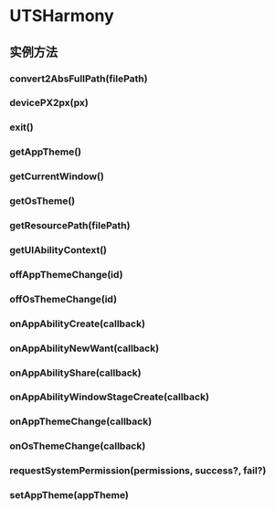 # UTSHarmony


## 实例方法


### convert2AbsFullPath(filePath)

<!-- UTSJSON.UTSHarmony.convert2AbsFullPath.description -->

<!-- UTSJSON.UTSHarmony.convert2AbsFullPath.param -->

<!-- UTSJSON.UTSHarmony.convert2AbsFullPath.returnValue -->

<!-- UTSJSON.UTSHarmony.convert2AbsFullPath.test -->

<!-- UTSJSON.UTSHarmony.convert2AbsFullPath.compatibility -->

<!-- UTSJSON.UTSHarmony.convert2AbsFullPath.tutorial -->

### devicePX2px(px)

<!-- UTSJSON.UTSHarmony.devicePX2px.description -->

<!-- UTSJSON.UTSHarmony.devicePX2px.param -->

<!-- UTSJSON.UTSHarmony.devicePX2px.returnValue -->

<!-- UTSJSON.UTSHarmony.devicePX2px.test -->

<!-- UTSJSON.UTSHarmony.devicePX2px.compatibility -->

<!-- UTSJSON.UTSHarmony.devicePX2px.tutorial -->

### exit()

<!-- UTSJSON.UTSHarmony.exit.description -->

<!-- UTSJSON.UTSHarmony.exit.param -->

<!-- UTSJSON.UTSHarmony.exit.returnValue -->

<!-- UTSJSON.UTSHarmony.exit.test -->

<!-- UTSJSON.UTSHarmony.exit.compatibility -->

<!-- UTSJSON.UTSHarmony.exit.tutorial -->

### getAppTheme()

<!-- UTSJSON.UTSHarmony.getAppTheme.description -->

<!-- UTSJSON.UTSHarmony.getAppTheme.param -->

<!-- UTSJSON.UTSHarmony.getAppTheme.returnValue -->

<!-- UTSJSON.UTSHarmony.getAppTheme.test -->

<!-- UTSJSON.UTSHarmony.getAppTheme.compatibility -->

<!-- UTSJSON.UTSHarmony.getAppTheme.tutorial -->

### getCurrentWindow()

<!-- UTSJSON.UTSHarmony.getCurrentWindow.description -->

<!-- UTSJSON.UTSHarmony.getCurrentWindow.param -->

<!-- UTSJSON.UTSHarmony.getCurrentWindow.returnValue -->

<!-- UTSJSON.UTSHarmony.getCurrentWindow.test -->

<!-- UTSJSON.UTSHarmony.getCurrentWindow.compatibility -->

<!-- UTSJSON.UTSHarmony.getCurrentWindow.tutorial -->

### getOsTheme()

<!-- UTSJSON.UTSHarmony.getOsTheme.description -->

<!-- UTSJSON.UTSHarmony.getOsTheme.param -->

<!-- UTSJSON.UTSHarmony.getOsTheme.returnValue -->

<!-- UTSJSON.UTSHarmony.getOsTheme.test -->

<!-- UTSJSON.UTSHarmony.getOsTheme.compatibility -->

<!-- UTSJSON.UTSHarmony.getOsTheme.tutorial -->

### getResourcePath(filePath)

<!-- UTSJSON.UTSHarmony.getResourcePath.description -->

<!-- UTSJSON.UTSHarmony.getResourcePath.param -->

<!-- UTSJSON.UTSHarmony.getResourcePath.returnValue -->

<!-- UTSJSON.UTSHarmony.getResourcePath.test -->

<!-- UTSJSON.UTSHarmony.getResourcePath.compatibility -->

<!-- UTSJSON.UTSHarmony.getResourcePath.tutorial -->

### getUIAbilityContext()

<!-- UTSJSON.UTSHarmony.getUIAbilityContext.description -->

<!-- UTSJSON.UTSHarmony.getUIAbilityContext.param -->

<!-- UTSJSON.UTSHarmony.getUIAbilityContext.returnValue -->

<!-- UTSJSON.UTSHarmony.getUIAbilityContext.test -->

<!-- UTSJSON.UTSHarmony.getUIAbilityContext.compatibility -->

<!-- UTSJSON.UTSHarmony.getUIAbilityContext.tutorial -->

### offAppThemeChange(id)

<!-- UTSJSON.UTSHarmony.offAppThemeChange.description -->

<!-- UTSJSON.UTSHarmony.offAppThemeChange.param -->

<!-- UTSJSON.UTSHarmony.offAppThemeChange.returnValue -->

<!-- UTSJSON.UTSHarmony.offAppThemeChange.test -->

<!-- UTSJSON.UTSHarmony.offAppThemeChange.compatibility -->

<!-- UTSJSON.UTSHarmony.offAppThemeChange.tutorial -->

### offOsThemeChange(id)

<!-- UTSJSON.UTSHarmony.offOsThemeChange.description -->

<!-- UTSJSON.UTSHarmony.offOsThemeChange.param -->

<!-- UTSJSON.UTSHarmony.offOsThemeChange.returnValue -->

<!-- UTSJSON.UTSHarmony.offOsThemeChange.test -->

<!-- UTSJSON.UTSHarmony.offOsThemeChange.compatibility -->

<!-- UTSJSON.UTSHarmony.offOsThemeChange.tutorial -->

### onAppAbilityCreate(callback)

<!-- UTSJSON.UTSHarmony.onAppAbilityCreate.description -->

<!-- UTSJSON.UTSHarmony.onAppAbilityCreate.param -->

<!-- UTSJSON.UTSHarmony.onAppAbilityCreate.returnValue -->

<!-- UTSJSON.UTSHarmony.onAppAbilityCreate.test -->

<!-- UTSJSON.UTSHarmony.onAppAbilityCreate.compatibility -->

<!-- UTSJSON.UTSHarmony.onAppAbilityCreate.tutorial -->

### onAppAbilityNewWant(callback)

<!-- UTSJSON.UTSHarmony.onAppAbilityNewWant.description -->

<!-- UTSJSON.UTSHarmony.onAppAbilityNewWant.param -->

<!-- UTSJSON.UTSHarmony.onAppAbilityNewWant.returnValue -->

<!-- UTSJSON.UTSHarmony.onAppAbilityNewWant.test -->

<!-- UTSJSON.UTSHarmony.onAppAbilityNewWant.compatibility -->

<!-- UTSJSON.UTSHarmony.onAppAbilityNewWant.tutorial -->

### onAppAbilityShare(callback)

<!-- UTSJSON.UTSHarmony.onAppAbilityShare.description -->

<!-- UTSJSON.UTSHarmony.onAppAbilityShare.param -->

<!-- UTSJSON.UTSHarmony.onAppAbilityShare.returnValue -->

<!-- UTSJSON.UTSHarmony.onAppAbilityShare.test -->

<!-- UTSJSON.UTSHarmony.onAppAbilityShare.compatibility -->

<!-- UTSJSON.UTSHarmony.onAppAbilityShare.tutorial -->

### onAppAbilityWindowStageCreate(callback)

<!-- UTSJSON.UTSHarmony.onAppAbilityWindowStageCreate.description -->

<!-- UTSJSON.UTSHarmony.onAppAbilityWindowStageCreate.param -->

<!-- UTSJSON.UTSHarmony.onAppAbilityWindowStageCreate.returnValue -->

<!-- UTSJSON.UTSHarmony.onAppAbilityWindowStageCreate.test -->

<!-- UTSJSON.UTSHarmony.onAppAbilityWindowStageCreate.compatibility -->

<!-- UTSJSON.UTSHarmony.onAppAbilityWindowStageCreate.tutorial -->

### onAppThemeChange(callback)

<!-- UTSJSON.UTSHarmony.onAppThemeChange.description -->

<!-- UTSJSON.UTSHarmony.onAppThemeChange.param -->

<!-- UTSJSON.UTSHarmony.onAppThemeChange.returnValue -->

<!-- UTSJSON.UTSHarmony.onAppThemeChange.test -->

<!-- UTSJSON.UTSHarmony.onAppThemeChange.compatibility -->

<!-- UTSJSON.UTSHarmony.onAppThemeChange.tutorial -->

### onOsThemeChange(callback)

<!-- UTSJSON.UTSHarmony.onOsThemeChange.description -->

<!-- UTSJSON.UTSHarmony.onOsThemeChange.param -->

<!-- UTSJSON.UTSHarmony.onOsThemeChange.returnValue -->

<!-- UTSJSON.UTSHarmony.onOsThemeChange.test -->

<!-- UTSJSON.UTSHarmony.onOsThemeChange.compatibility -->

<!-- UTSJSON.UTSHarmony.onOsThemeChange.tutorial -->

### requestSystemPermission(permissions, success?, fail?)

<!-- UTSJSON.UTSHarmony.requestSystemPermission.description -->

<!-- UTSJSON.UTSHarmony.requestSystemPermission.param -->

<!-- UTSJSON.UTSHarmony.requestSystemPermission.returnValue -->

<!-- UTSJSON.UTSHarmony.requestSystemPermission.test -->

<!-- UTSJSON.UTSHarmony.requestSystemPermission.compatibility -->

<!-- UTSJSON.UTSHarmony.requestSystemPermission.tutorial -->

### setAppTheme(appTheme)

<!-- UTSJSON.UTSHarmony.setAppTheme.description -->

<!-- UTSJSON.UTSHarmony.setAppTheme.param -->

<!-- UTSJSON.UTSHarmony.setAppTheme.returnValue -->

<!-- UTSJSON.UTSHarmony.setAppTheme.test -->

<!-- UTSJSON.UTSHarmony.setAppTheme.compatibility -->

<!-- UTSJSON.UTSHarmony.setAppTheme.tutorial -->
